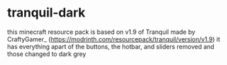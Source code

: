 # tranquil-dark
this minecraft resource pack is based on v1.9 of Tranquil made by CraftyGamer_ (https://modrinth.com/resourcepack/tranquil/version/v1.9)
it has everything apart of the buttons, the hotbar, and sliders removed and those changed to dark grey

